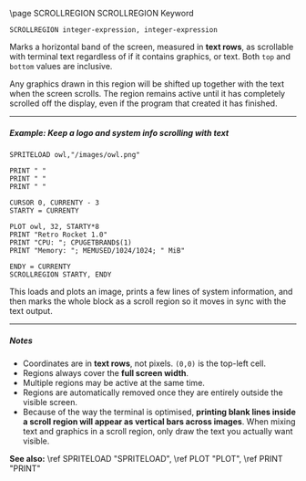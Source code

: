 \page SCROLLREGION SCROLLREGION Keyword

```basic
SCROLLREGION integer-expression, integer-expression
```

Marks a horizontal band of the screen, measured in **text rows**, as scrollable with terminal text regardless of if it contains graphics, or text.
Both `top` and `bottom` values are inclusive.

Any graphics drawn in this region will be shifted up together with the text when the screen scrolls.
The region remains active until it has completely scrolled off the display, even if the program that created it has finished.

---

##### Example: Keep a logo and system info scrolling with text

```basic
SPRITELOAD owl,"/images/owl.png"

PRINT " "
PRINT " "
PRINT " "

CURSOR 0, CURRENTY - 3
STARTY = CURRENTY

PLOT owl, 32, STARTY*8
PRINT "Retro Rocket 1.0"
PRINT "CPU: "; CPUGETBRAND$(1)
PRINT "Memory: "; MEMUSED/1024/1024; " MiB"

ENDY = CURRENTY
SCROLLREGION STARTY, ENDY
```

This loads and plots an image, prints a few lines of system information, and then marks the whole block as a scroll region so it moves in sync with the text output.

---

##### Notes

* Coordinates are in **text rows**, not pixels. `(0,0)` is the top-left cell.
* Regions always cover the **full screen width**.
* Multiple regions may be active at the same time.
* Regions are automatically removed once they are entirely outside the visible screen.
* Because of the way the terminal is optimised, **printing blank lines inside a scroll region will appear as vertical bars across images**. When mixing text and graphics in a scroll region, only draw the text you actually want visible.

**See also:**
\ref SPRITELOAD "SPRITELOAD", \ref PLOT "PLOT", \ref PRINT "PRINT"
